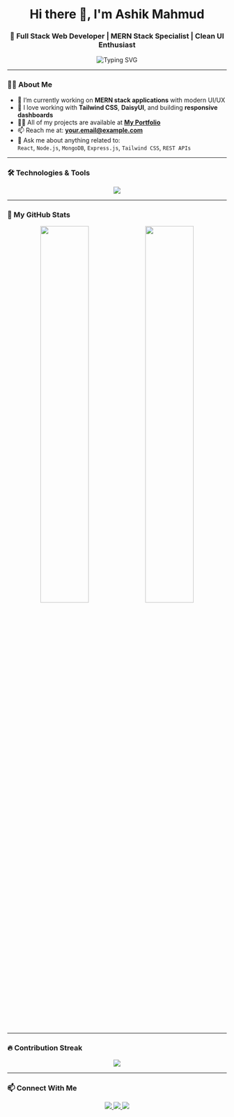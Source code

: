 <h1 align="center">Hi there 👋, I'm Ashik Mahmud</h1>
<h3 align="center">🚀 Full Stack Web Developer | MERN Stack Specialist | Clean UI Enthusiast</h3>

<p align="center">
  <img src="https://readme-typing-svg.demolab.com?font=Fira+Code&pause=1000&color=38BDF8&center=true&vCenter=true&width=435&lines=Building+Scalable+Web+Apps;Clean+UI+with+Tailwind+CSS;MERN+Stack+Expert;Always+Learning+%26+Improving" alt="Typing SVG" />
</p>

---

### 🧑‍💻 About Me

- 🔭 I’m currently working on **MERN stack applications** with modern UI/UX
- 🌱 I love working with **Tailwind CSS**, **DaisyUI**, and building **responsive dashboards**
- 👨‍💻 All of my projects are available at [**My Portfolio**](https://your-portfolio-link.com)
- 📫 Reach me at: **your.email@example.com**
- 💬 Ask me about anything related to:  
  `React`, `Node.js`, `MongoDB`, `Express.js`, `Tailwind CSS`, `REST APIs`

---

### 🛠️ Technologies & Tools

<p align="center">
  <img src="https://skillicons.dev/icons?i=html,css,js,react,nodejs,express,mongodb,tailwind,github,vscode,figma,git,bootstrap" />
</p>

---

### 🚀 My GitHub Stats

<p align="center">
  <img width="47%" src="https://github-readme-stats.vercel.app/api?username=ashikmahmud&show_icons=true&theme=tokyonight" />
  <img width="47%" src="https://github-readme-stats.vercel.app/api/top-langs/?username=ashikmahmud&layout=compact&theme=tokyonight" />
</p>

---

### 🔥 Contribution Streak

<p align="center">
  <img src="https://github-readme-streak-stats.herokuapp.com/?user=ashikmahmud&theme=tokyonight" />
</p>

---

### 📫 Connect With Me

<p align="center">
  <a href="https://www.linkedin.com/in/yourlinkedin" target="_blank">
    <img src="https://img.shields.io/badge/LinkedIn-blue?logo=linkedin&style=for-the-badge" />
  </a>
  <a href="mailto:your.email@example.com">
    <img src="https://img.shields.io/badge/Gmail-red?logo=gmail&style=for-the-badge" />
  </a>
  <a href="https://github.com/ashikmahmud">
    <img src="https://img.shields.io/badge/GitHub-black?logo=github&style=for-the-badge" />
  </a>
</p>
